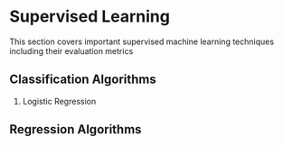 # Supervised Learning

This section covers important supervised machine learning techniques including their evaluation metrics

## Classification Algorithms

1. Logistic Regression


## Regression Algorithms
